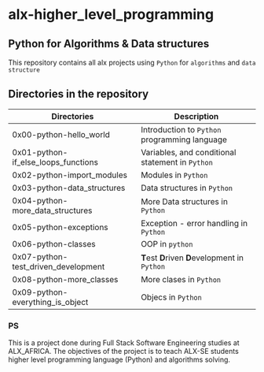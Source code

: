 # alx-higher_level_programming

## Python for Algorithms & Data structures

This repository contains all alx projects using `Python` for `algorithms` and `data structure`

## Directories in the repository

| Directories                         | Description                                      |
| ----------------------------------- | ------------------------------------------------ |
| 0x00-python-hello_world             | Introduction to `Python` programming language    |
| 0x01-python-if_else_loops_functions | Variables, and conditional statement in `Python` |
| 0x02-python-import_modules          | Modules in `Python`                              |
| 0x03-python-data_structures         | Data structures in `Python`                      |
| 0x04-python-more_data_structures    | More Data structures in `Python`                 |
| 0x05-python-exceptions              | Exception - error handling in `Python`           |
| 0x06-python-classes                 | OOP in `python`                                  |
| 0x07-python-test_driven_development | **T**est **D**riven **D**evelopment in `Python`  |
| 0x08-python-more_classes            | More clases in `Python`                          |
| 0x09-python-everything_is_object    | Objecs in `Python`                               |

### PS

This is a project done during Full Stack Software Engineering studies at ALX_AFRICA. The objectives of the project is to teach ALX-SE students higher level programming language (Python) and algorithms solving.
